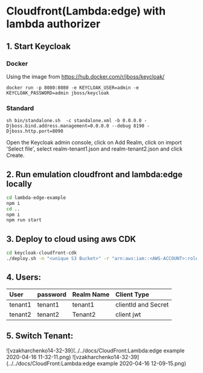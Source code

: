 # Cloudfront(Lambda:edge) with lambda authorizer

## 1. Start Keycloak

### Docker
Using the image from https://hub.docker.com/r/jboss/keycloak/
```
docker run -p 8080:8080 -e KEYCLOAK_USER=admin -e KEYCLOAK_PASSWORD=admin jboss/keycloak
```
###  Standard
```
sh bin/standalone.sh  -c standalone.xml -b 0.0.0.0 -Djboss.bind.address.management=0.0.0.0 --debug 8190 -Djboss.http.port=8090
```
Open the Keycloak admin console, click on Add Realm, click on import 'Select file', select realm-tenant1.json and realm-tenant2.json and click Create.

## 2. Run emulation cloudfront and lambda:edge locally

```bash
cd lambda-edge-example
npm i
cd ..
npm i
npm run start
```

## 3. Deploy to cloud using aws CDK
```bash
cd keycloak-cloudfront-cdk
./deploy.sh -n "<unique S3 Bucket>" -r "arn:aws:iam::<AWS-ACCOUNT>:role/<ROLE>"
```

## 4. Users:

| User         | password  | Realm Name    |  Client Type        | 
|:-------------|:----------|:--------------|:--------------------|
| tenant1      | tenant1   | tenant1       | clientId and Secret |
| tenant2      | tenant2   | Tenant2       | client jwt          | 

## 5. Switch Tenant:
![vzakharchenko14-32-39](../../docs/CloudFront:Lambda:edge example 2020-04-16 11-32-11.png)
![vzakharchenko14-32-39](../../docs/CloudFront:Lambda:edge example 2020-04-16 12-09-15.png)


